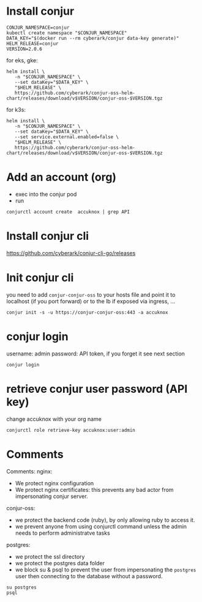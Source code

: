 # Install conjur
```
CONJUR_NAMESPACE=conjur
kubectl create namespace "$CONJUR_NAMESPACE"
DATA_KEY="$(docker run --rm cyberark/conjur data-key generate)"
HELM_RELEASE=conjur
VERSION=2.0.6
```

for eks, gke:
```
helm install \
   -n "$CONJUR_NAMESPACE" \
   --set dataKey="$DATA_KEY" \
   "$HELM_RELEASE" \
   https://github.com/cyberark/conjur-oss-helm-chart/releases/download/v$VERSION/conjur-oss-$VERSION.tgz
```

for k3s:
```
helm install \
   -n "$CONJUR_NAMESPACE" \
   --set dataKey="$DATA_KEY" \
   --set service.external.enabled=false \
   "$HELM_RELEASE" \
   https://github.com/cyberark/conjur-oss-helm-chart/releases/download/v$VERSION/conjur-oss-$VERSION.tgz
```

# Add an account (org)
- exec into the conjur pod
- run
```
conjurctl account create  accuknox | grep API
```

# Install conjur cli

https://github.com/cyberark/conjur-cli-go/releases

# Init conjur cli

you need to add `conjur-conjur-oss` to your hosts file and point it to localhost (if you port forward) or to the lb if exposed via ingress, ...

```
conjur init -s -u https://conjur-conjur-oss:443 -a accuknox
```

# conjur login

username: admin
password: API token, if you forget it see next section
```
conjur login
```

# retrieve conjur user password (API key)

change accuknox with your org name

```
conjurctl role retrieve-key accuknox:user:admin
```

# Comments

Comments:
nginx:
* We protect nginx configuration
* We protect nginx certificates: this prevents any bad actor from impersonating conjur server.

conjur-oss:
* we protect the backend code (ruby), by only allowing ruby to access it.
* we prevent anyone from using conjurctl command unless the admin needs to perform administratve tasks

postgres:
* we protect the ssl directory
* we protect the postgres data folder
* we block su & psql to prevent the user from impersonating the `postgres` user then connecting to the database without a password.

```
su postgres
psql
```
